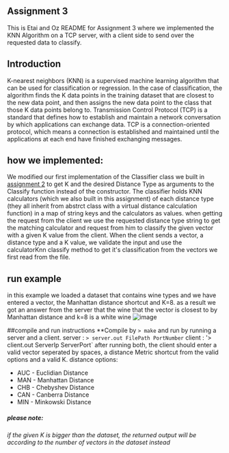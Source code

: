 ## Assignment 3
This is Etai and Oz README for Assignment 3 where we implemented the KNN Algorithm on a TCP server, with a client side to send over the requested data to classify.
## Introduction
K-nearest neighbors (KNN) is a supervised machine learning algorithm that can be used for classification or regression. In the case of classification, the algorithm finds the K data points in the training dataset that are closest to the new data point, and then assigns the new data point to the class that those K data points belong to.
Transmission Control Protocol (TCP) is a standard that defines how to establish and maintain a network conversation by which applications can exchange data.
TCP is a connection-oriented protocol, which means a connection is established and maintained until the applications at each end have finished exchanging messages.
## how we implemented:
We modified our first implementation of the Classifier class we built in [assignment 2](https://github.com/EtaiWil/advanced-programming-1/tree/main/ass02) to get K and the desired Distance Type as arguments to the Classify function instead of the constructor. The classifier holds KNN calculators (which we also built in this assignment) of each distance type (they all inherit from abstrct class with a virtual distance calculation function) in a map of string keys and the calculators as values. when getting the request from the client we use the requested distance type string to get the matching calculator and request from him to classify the given vector with a given K value from the client.
When the client sends a vector, a distance type and a K value, we validate the input and use the calculatorKnn classify method to get it's classification from the vectors we first read from the file.
## run example
in this example we loaded a dataset that contains wine types and we have entered a vector, the Manhattan distance shortcut and K=8.
as a result we got an answer from the server that the wine that the vector is closest to by Manhattan distance and k=8 is a white wine
![image](https://user-images.githubusercontent.com/93612510/210455619-7cf58f39-154e-4cea-94fc-33b038bd1436.png)

##compile and run instructions
**Compile by `> make` and run by running a server and a client.
server : `> server.out FilePath PortNumber`
client : '> client.out ServerIp ServerPort`
after running both, the client should enter a valid vector seperated by spaces, a distance Metric shortcut from the valid options and a valid K. 
distance options:
- AUC - Euclidian Distance
- MAN - Manhattan Distance
- CHB - Chebyshev Distance
- CAN - Canberra Distance
- MIN - Minkowski Distance

##### please note:
_if the given K is bigger than the dataset, the returned output will be according to the number of vectors in the dataset instead_
